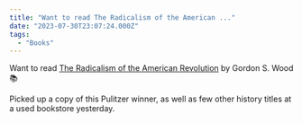 ```yaml
---
title: "Want to read The Radicalism of the American ..."
date: "2023-07-30T23:07:24.000Z"
tags: 
  - "Books"
---
```


Want to read [The Radicalism of the American Revolution](https://bookshop.org/a/21729/9780679736882) by Gordon S. Wood 📚

Picked up a copy of this Pulitzer winner, as well as few other history titles at a used bookstore yesterday.
